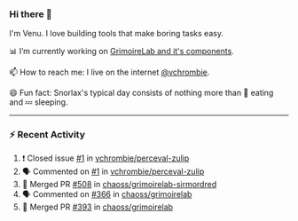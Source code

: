 ### Hi there 👋

I'm Venu. I love building tools that make boring tasks easy.

📊 I’m currently working on [GrimoireLab and it's components](https://chaoss.github.io/grimoirelab).

📫 How to reach me: I live on the internet [@vchrombie](https://www.google.co.in/search?q=vchrombie).

😄 Fun fact: Snorlax's typical day consists of nothing more than :doughnut: eating and :zzz: sleeping.

---

### :zap: Recent Activity

<!--START_SECTION:activity-->
1. ❗️ Closed issue [#1](https://github.com/vchrombie/perceval-zulip/issues/1) in [vchrombie/perceval-zulip](https://github.com/vchrombie/perceval-zulip)
2. 🗣 Commented on [#1](https://github.com/vchrombie/perceval-zulip/issues/1) in [vchrombie/perceval-zulip](https://github.com/vchrombie/perceval-zulip)
3. 🎉 Merged PR [#508](https://github.com/chaoss/grimoirelab-sirmordred/pull/508) in [chaoss/grimoirelab-sirmordred](https://github.com/chaoss/grimoirelab-sirmordred)
4. 🗣 Commented on [#366](https://github.com/chaoss/grimoirelab/issues/366) in [chaoss/grimoirelab](https://github.com/chaoss/grimoirelab)
5. 🎉 Merged PR [#393](https://github.com/chaoss/grimoirelab/pull/393) in [chaoss/grimoirelab](https://github.com/chaoss/grimoirelab)
<!--END_SECTION:activity-->

<!--
**vchrombie/vchrombie** is a ✨ _special_ ✨ repository because its `README.md` (this file) appears on your GitHub profile.

Here are some ideas to get you started:

- 🔭 I’m currently working on ...
- 🌱 I’m currently learning ...
- 👯 I’m looking to collaborate on ...
- 🤔 I’m looking for help with ...
- 💬 Ask me about ...
- 📫 How to reach me: ...
- 😄 Pronouns: ...
- ⚡ Fun fact: ...
-->
